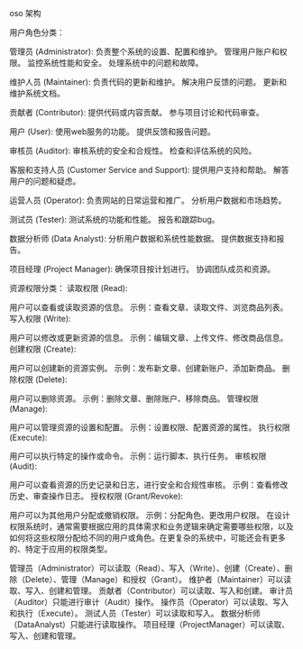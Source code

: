 oso 架构 

用户角色分类：

管理员 (Administrator):
负责整个系统的设置、配置和维护。
管理用户账户和权限。
监控系统性能和安全。
处理系统中的问题和故障。

维护人员 (Maintainer):
负责代码的更新和维护。
解决用户反馈的问题。
更新和维护系统文档。

贡献者 (Contributor):
提供代码或内容贡献。
参与项目讨论和代码审查。

用户 (User):
使用web服务的功能。
提供反馈和报告问题。

审核员 (Auditor):
审核系统的安全和合规性。
检查和评估系统的风险。

客服和支持人员 (Customer Service and Support):
提供用户支持和帮助。
解答用户的问题和疑虑。

运营人员 (Operator):
负责网站的日常运营和推广。
分析用户数据和市场趋势。

测试员 (Tester):
测试系统的功能和性能。
报告和跟踪bug。

数据分析师 (Data Analyst):
分析用户数据和系统性能数据。
提供数据支持和报告。

项目经理 (Project Manager):
确保项目按计划进行。
协调团队成员和资源。


资源权限分类：
读取权限 (Read):

用户可以查看或读取资源的信息。
示例：查看文章、读取文件、浏览商品列表。
写入权限 (Write):

用户可以修改或更新资源的信息。
示例：编辑文章、上传文件、修改商品信息。
创建权限 (Create):

用户可以创建新的资源实例。
示例：发布新文章、创建新账户、添加新商品。
删除权限 (Delete):

用户可以删除资源。
示例：删除文章、删除账户、移除商品。
管理权限 (Manage):

用户可以管理资源的设置和配置。
示例：设置权限、配置资源的属性。
执行权限 (Execute):

用户可以执行特定的操作或命令。
示例：运行脚本、执行任务。
审核权限 (Audit):

用户可以查看资源的历史记录和日志，进行安全和合规性审核。
示例：查看修改历史、审查操作日志。
授权权限 (Grant/Revoke):

用户可以为其他用户分配或撤销权限。
示例：分配角色、更改用户权限。
在设计权限系统时，通常需要根据应用的具体需求和业务逻辑来确定需要哪些权限，以及如何将这些权限分配给不同的用户或角色。在更复杂的系统中，可能还会有更多的、特定于应用的权限类型。


管理员（Administrator）可以读取（Read）、写入（Write）、创建（Create）、删除（Delete）、管理（Manage）和授权（Grant）。
维护者（Maintainer）可以读取、写入、创建和管理。
贡献者（Contributor）可以读取、写入和创建。
审计员（Auditor）只能进行审计（Audit）操作。
操作员（Operator）可以读取、写入和执行（Execute）。
测试人员（Tester）可以读取和写入。
数据分析师（DataAnalyst）只能进行读取操作。
项目经理（ProjectManager）可以读取、写入、创建和管理。


